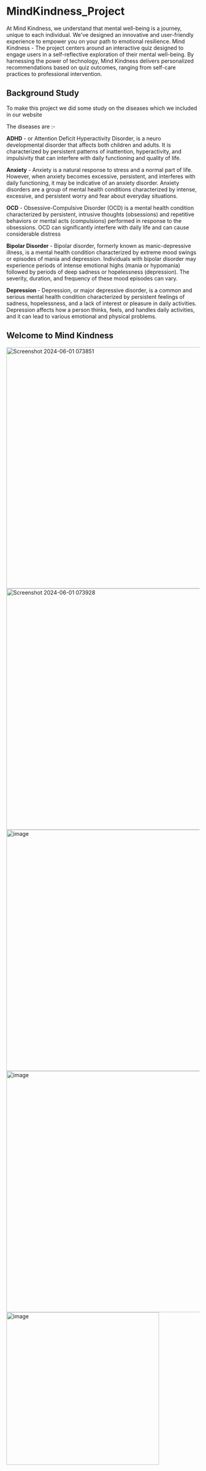 # MindKindness_Project
At Mind Kindness, we understand that mental well-being is a journey, unique to each individual. We've designed an innovative and user-friendly experience to empower you on your path to emotional resilience.
Mind Kindness - The project centers around an interactive quiz designed to engage users in a self-reflective exploration of their mental well-being. By harnessing the power of technology, Mind Kindness delivers personalized recommendations based on quiz outcomes, ranging from self-care practices to professional intervention.

## Background Study
To make this project we did some study on the diseases which we included in our website

The diseases are :-

**ADHD** -  or Attention Deficit Hyperactivity Disorder, is a neuro developmental disorder that affects both children and adults. It is characterized by persistent patterns of inattention, hyperactivity, and impulsivity that can interfere with daily functioning and quality of life.

**Anxiety** - Anxiety is a natural response to stress and a normal part of life. However, when anxiety becomes excessive, persistent, and interferes with daily functioning, it may be indicative of an anxiety disorder. Anxiety disorders are a group of mental health conditions characterized by intense, excessive, and persistent worry and fear about everyday situations.

**OCD** - Obsessive-Compulsive Disorder (OCD) is a mental health condition characterized by persistent, intrusive thoughts (obsessions) and repetitive behaviors or mental acts (compulsions) performed in response to the obsessions. OCD can significantly interfere with daily life and can cause considerable distress

**Bipolar Disorder** - Bipolar disorder, formerly known as manic-depressive illness, is a mental health condition characterized by extreme mood swings or episodes of mania and depression. Individuals with bipolar disorder may experience periods of intense emotional highs (mania or hypomania) followed by periods of deep sadness or hopelessness (depression). The severity, duration, and frequency of these mood episodes can vary.

**Depression** - Depression, or major depressive disorder, is a common and serious mental health condition characterized by persistent feelings of sadness, hopelessness, and a lack of interest or pleasure in daily activities. Depression affects how a person thinks, feels, and handles daily activities, and it can lead to various emotional and physical problems.


## Welcome to Mind Kindness
<img width="629" alt="Screenshot 2024-06-01 073851" src="https://github.com/Tanu-Shree22/MindKindness_web/assets/114923618/acedd54b-a942-4ba8-855c-e5106a46643a">
<img width="629" alt="Screenshot 2024-06-01 073928" src="https://github.com/Tanu-Shree22/MindKindness_web/assets/114923618/09876985-42c4-4eb2-84df-c64c57f0121f">
<img width="629" alt="image" src="https://github.com/Tanu-Shree22/MindKindness_web/assets/114923618/62610222-b2cd-4003-8981-169a39cf71e9">
<img width="629" alt="image" src="https://github.com/Tanu-Shree22/MindKindness_web/assets/114923618/5273ba61-ac0c-4946-8ece-1261e1168c6f">
<img width="398" alt="image" src="https://github.com/Tanu-Shree22/MindKindness_web/assets/114923618/bc08b82c-a230-4960-af52-e01887064468">
